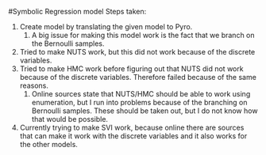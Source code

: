 #Symbolic Regression model
Steps taken:
1. Create model by translating the given model to Pyro.
   1. A big issue for making this model work is the fact that we branch on the Bernoulli samples. 
2. Tried to make NUTS work, but this did not work because of the discrete variables.
3. Tried to make HMC work before figuring out that NUTS did not work because of the discrete variables. Therefore failed because of the same reasons.
   1. Online sources state that NUTS/HMC should be able to work using enumeration, but I run into problems because of the branching on Bernoulli samples. These should be taken out, but I do not know how that would be possible. 
4. Currently trying to make SVI work, because online there are sources that can make it work with the discrete variables and it also works for the other models. 